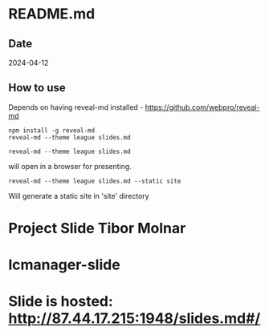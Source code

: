 # README.md

## Date
2024-04-12 

## How to use
Depends on having reveal-md installed - https://github.com/webpro/reveal-md

```
npm install -g reveal-md
reveal-md --theme league slides.md
```	
    
```
reveal-md --theme league slides.md 
```
will open in a browser for presenting.

```
reveal-md --theme league slides.md --static site
```

Will generate a static site in 'site' directory


# Project Slide Tibor Molnar
# lcmanager-slide

# Slide is hosted: http://87.44.17.215:1948/slides.md#/
